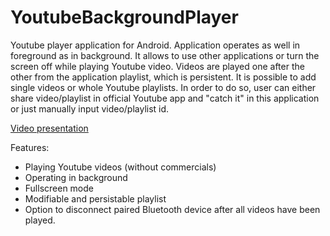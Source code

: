 # YoutubeBackgroundPlayer

Youtube player application for Android. Application operates as well in foreground as in background. It allows to use other applications or turn the screen off while playing Youtube video. Videos are played one after the other from the application playlist, which is persistent. It is possible to add single videos or whole Youtube playlists. In order to do so, user can either share video/playlist in official Youtube app and "catch it" in this application or just manually input video/playlist id.  

[Video presentation](https://youtu.be/urvVTNHCrnE)

Features:
  - Playing Youtube videos (without commercials)
  - Operating in background
  - Fullscreen mode
  - Modifiable and persistable playlist
  - Option to disconnect paired Bluetooth device after all videos have been played. 
